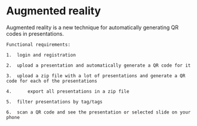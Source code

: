 # Augmented reality

Augmented reality is a new technique for automatically generating QR codes in presentations.


	Functional requirements:

	1.	login and registration 
	
	2.	upload a presentation and automatically generate a QR code for it
	
	3.	upload a zip file with a lot of presentations and generate a QR code for each of the presentations
	
	4.      export all presentations in a zip file
	
	5.	filter presentations by tag/tags
	
	6.	scan a QR code and see the presentation or selected slide on your phone

